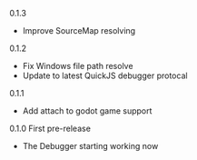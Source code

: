 0.1.3
- Improve SourceMap resolving

0.1.2
- Fix Windows file path resolve
- Update to latest QuickJS debugger protocal

0.1.1
- Add attach to godot game support

0.1.0 First pre-release
- The Debugger starting working now